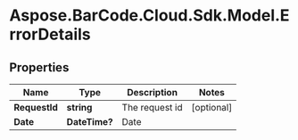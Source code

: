 # Aspose.BarCode.Cloud.Sdk.Model.ErrorDetails

## Properties

Name | Type | Description | Notes
---- | ---- | ----------- | -----
**RequestId** | **string** | The request id | [optional]
**Date** | **DateTime?** | Date |

